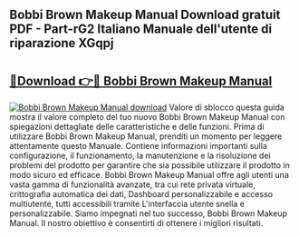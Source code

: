 ## Bobbi Brown Makeup Manual Download gratuit PDF - Part-rG2 Italiano Manuale dell'utente di riparazione XGqpj

# <h2><a href="http://dfbivmh.blite.top/?on=Bobbi+Brown+Makeup+Manual">🔗Download 👉🔴 Bobbi Brown Makeup Manual</a></h2>

[![Bobbi Brown Makeup Manual download](https://i.imgur.com/lujVjoI.png)](http://dfbivmh.blite.top/?on=Bobbi+Brown+Makeup+Manual)
Valore di sblocco questa guida mostra il valore completo del tuo nuovo Bobbi Brown Makeup Manual con spiegazioni dettagliate delle caratteristiche e delle funzioni. Prima di utilizzare Bobbi Brown Makeup Manual, prenditi un momento per leggere attentamente questo Manuale. Contiene informazioni importanti sulla configurazione, il funzionamento, la manutenzione e la risoluzione dei problemi del prodotto per garantire che sia possibile utilizzare il prodotto in modo sicuro ed efficace. Bobbi Brown Makeup Manual offre agli utenti una vasta gamma di funzionalità avanzate, tra cui rete privata virtuale, crittografia automatica dei dati, Dashboard personalizzabile e accesso multiutente, tutti accessibili tramite L'interfaccia utente snella e personalizzabile. Siamo impegnati nel tuo successo, Bobbi Brown Makeup Manual. Il nostro obiettivo è consentirti di ottenere i migliori risultati.
